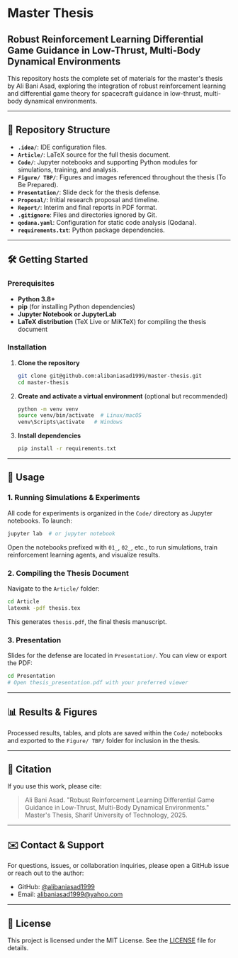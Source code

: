 # Master Thesis

## Robust Reinforcement Learning Differential Game Guidance in Low-Thrust, Multi-Body Dynamical Environments

This repository hosts the complete set of materials for the master's thesis by Ali Bani Asad, exploring the integration of robust reinforcement learning and differential game theory for spacecraft guidance in low-thrust, multi-body dynamical environments.

---

## 📂 Repository Structure

- **`.idea/`**: IDE configuration files.
- **`Article/`**: LaTeX source for the full thesis document.
- **`Code/`**: Jupyter notebooks and supporting Python modules for simulations, training, and analysis.
- **`Figure/ TBP/`**: Figures and images referenced throughout the thesis (To Be Prepared).
- **`Presentation/`**: Slide deck for the thesis defense.
- **`Proposal/`**: Initial research proposal and timeline.
- **`Report/`**: Interim and final reports in PDF format.
- **`.gitignore`**: Files and directories ignored by Git.
- **`qodana.yaml`**: Configuration for static code analysis (Qodana).
- **`requirements.txt`**: Python package dependencies.

---

## 🛠️ Getting Started

### Prerequisites

- **Python 3.8+**
- **pip** (for installing Python dependencies)
- **Jupyter Notebook or JupyterLab**
- **LaTeX distribution** (TeX Live or MiKTeX) for compiling the thesis document

### Installation

1. **Clone the repository**
   ```bash
   git clone git@github.com:alibaniasad1999/master-thesis.git
   cd master-thesis
   ```
2. **Create and activate a virtual environment** (optional but recommended)
   ```bash
   python -m venv venv
   source venv/bin/activate  # Linux/macOS
   venv\Scripts\activate   # Windows
   ```
3. **Install dependencies**
   ```bash
   pip install -r requirements.txt
   ```

---

## 🚀 Usage

### 1. Running Simulations & Experiments

All code for experiments is organized in the `Code/` directory as Jupyter notebooks. To launch:

```bash
jupyter lab  # or jupyter notebook
```

Open the notebooks prefixed with `01_`, `02_`, etc., to run simulations, train reinforcement learning agents, and visualize results.

### 2. Compiling the Thesis Document

Navigate to the `Article/` folder:

```bash
cd Article
latexmk -pdf thesis.tex
```

This generates `thesis.pdf`, the final thesis manuscript.

### 3. Presentation

Slides for the defense are located in `Presentation/`. You can view or export the PDF:

```bash
cd Presentation
# Open thesis_presentation.pdf with your preferred viewer
```

---

## 📊 Results & Figures

Processed results, tables, and plots are saved within the `Code/` notebooks and exported to the `Figure/ TBP/` folder for inclusion in the thesis.

---

## 📖 Citation

If you use this work, please cite:

> Ali Bani Asad. "Robust Reinforcement Learning Differential Game Guidance in Low-Thrust, Multi-Body Dynamical Environments." Master's Thesis, Sharif University of Technology, 2025.

---

## ✉️ Contact & Support

For questions, issues, or collaboration inquiries, please open a GitHub issue or reach out to the author:

- GitHub: [@alibaniasad1999](https://github.com/alibaniasad1999)
- Email: alibaniasad1999@yahoo.com  

---

## 📜 License

This project is licensed under the MIT License. See the [LICENSE](LICENSE) file for details.
